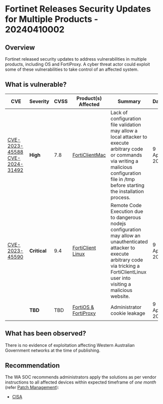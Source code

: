 # Fortinet Releases Security Updates for Multiple Products - 20240410002

## Overview

Fortinet released security updates to address vulnerabilities in multiple products, including OS and FortiProxy. A cyber threat actor could exploit some of these vulnerabilities to take control of an affected system.

## What is vulnerable?

| CVE                                                                                                                                                                 | Severity     | CVSS | Product(s) Affected                                                                                                         | Summary                                                                                                                                                                                             | Dated         |
| ------------------------------------------------------------------------------------------------------------------------------------------------------------------- | ------------ | ---- | --------------------------------------------------------------------------------------------------------------------------- | --------------------------------------------------------------------------------------------------------------------------------------------------------------------------------------------------- | ------------- |
| [CVE-2023-45588](https://cve.mitre.org/cgi-bin/cvename.cgi?name=CVE-2023-45588) <br>[CVE-2024-31492](https://cve.mitre.org/cgi-bin/cvename.cgi?name=CVE-2024-31492) | **High**     | 7.8  | [FortiClientMac](https://www.fortiguard.com/psirt/FG-IR-23-345)                                                             | Lack of configuration file validation may allow a local attacker to execute arbitrary code or commands via writing a malicious configuration file in /tmp before starting the installation process. | 9 April, 2024 |
| [CVE-2023-45590](https://cve.mitre.org/cgi-bin/cvename.cgi?name=CVE-2023-45590)                                                                                     | **Critical** | 9.4  | [FortiClient Linux](https://www.fortiguard.com/psirt/FG-IR-23-087)                                                          | Remote Code Execution due to dangerous nodejs configuration may allow an unauthenticated attacker to execute arbitrary code via tricking a FortiClientLinux user into visiting a malicious website. | 9 April, 2024 |
|                                                                                                                                                                     | **TBD**      | TBD  | [FortiOS & FortiProxy](https://www.fortiguard.com/psirt/FG-IR-23-345%20%20%20https://www.fortiguard.com/psirt/FG-IR-23-493) | Administrator cookie leakage                                                                                                                                                                        | 9 April, 2024 |

## What has been observed?

There is no evidence of exploitation affecting Western Australian Government networks at the time of publishing.

## Recommendation

The WA SOC recommends administrators apply the solutions as per vendor instructions to all affected devices within expected timeframe of *one month* (refer [Patch Management](../guidelines/patch-management.md)):

- [CISA](https://www.cisa.gov/news-events/alerts/2024/04/09/fortinet-releases-security-updates-multiple-products)

